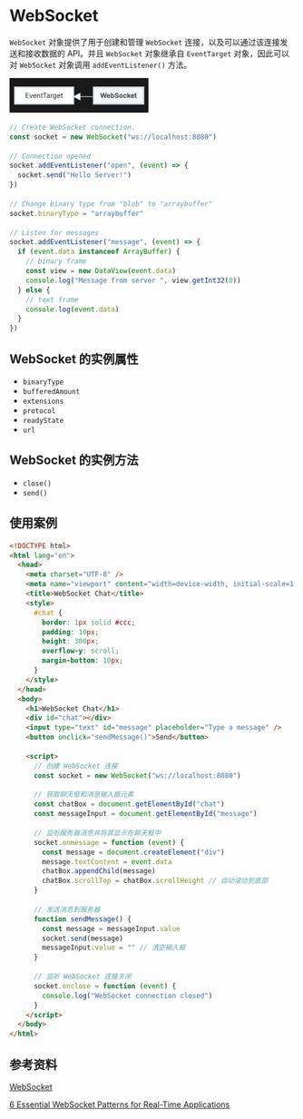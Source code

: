 # WebSocket

`WebSocket` 对象提供了用于创建和管理 `WebSocket` 连接，以及可以通过该连接发送和接收数据的 API。并且 `WebSocket` 对象继承自 `EventTarget` 对象，因此可以对 `WebSocket` 对象调用 `addEventListener()` 方法。

![browser](../../assets/WebSocket.png)

```js
// Create WebSocket connection.
const socket = new WebSocket("ws://localhost:8080")

// Connection opened
socket.addEventListener("open", (event) => {
  socket.send("Hello Server!")
})

// Change binary type from "blob" to "arraybuffer"
socket.binaryType = "arraybuffer"

// Listen for messages
socket.addEventListener("message", (event) => {
  if (event.data instanceof ArrayBuffer) {
    // binary frame
    const view = new DataView(event.data)
    console.log("Message from server ", view.getInt32(0))
  } else {
    // text frame
    console.log(event.data)
  }
})
```

## WebSocket 的实例属性

- `binaryType`
- `bufferedAmount`
- `extensions`
- `protocol`
- `readyState`
- `url`

## WebSocket 的实例方法

- `close()`
- `send()`

## 使用案例

```html
<!DOCTYPE html>
<html lang="en">
  <head>
    <meta charset="UTF-8" />
    <meta name="viewport" content="width=device-width, initial-scale=1.0" />
    <title>WebSocket Chat</title>
    <style>
      #chat {
        border: 1px solid #ccc;
        padding: 10px;
        height: 300px;
        overflow-y: scroll;
        margin-bottom: 10px;
      }
    </style>
  </head>
  <body>
    <h1>WebSocket Chat</h1>
    <div id="chat"></div>
    <input type="text" id="message" placeholder="Type a message" />
    <button onclick="sendMessage()">Send</button>

    <script>
      // 创建 WebSocket 连接
      const socket = new WebSocket("ws://localhost:8080")

      // 获取聊天框和消息输入框元素
      const chatBox = document.getElementById("chat")
      const messageInput = document.getElementById("message")

      // 监听服务器消息并将其显示在聊天框中
      socket.onmessage = function (event) {
        const message = document.createElement("div")
        message.textContent = event.data
        chatBox.appendChild(message)
        chatBox.scrollTop = chatBox.scrollHeight // 自动滚动到底部
      }

      // 发送消息到服务器
      function sendMessage() {
        const message = messageInput.value
        socket.send(message)
        messageInput.value = "" // 清空输入框
      }

      // 监听 WebSocket 连接关闭
      socket.onclose = function (event) {
        console.log("WebSocket connection closed")
      }
    </script>
  </body>
</html>
```

## 参考资料

[WebSocket](https://developer.mozilla.org/en-US/docs/Web/API/WebSocket)

[6 Essential WebSocket Patterns for Real-Time Applications](https://dev.to/aaravjoshi/6-essential-websocket-patterns-for-real-time-applications-39gf?context=digest)
